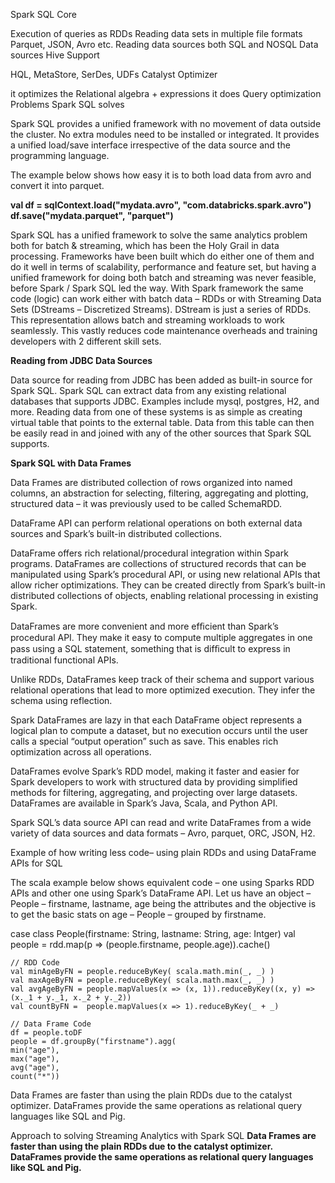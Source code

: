 Spark SQL Core

Execution of queries as RDDs
Reading data sets in multiple file formats Parquet, JSON, Avro etc.
Reading data sources both SQL and NOSQL Data sources
Hive Support

HQL, MetaStore, SerDes, UDFs
Catalyst Optimizer

it optimizes the Relational algebra + expressions
it does Query optimization
Problems Spark SQL solves

Spark SQL provides a unified framework with no movement of data outside the cluster. No extra modules need to be installed or integrated. It provides a unified load/save interface irrespective of the data source and the programming language.

The example below shows how easy it is to both load data from avro and convert it into parquet.

**val df = sqlContext.load("mydata.avro", "com.databricks.spark.avro")**
**df.save("mydata.parquet", "parquet")**

Spark SQL has a unified framework to solve the same analytics problem both for batch & streaming, which has been the Holy Grail in data processing. Frameworks have been built which do either one of them and do it well in terms of scalability, performance and feature set, but having a unified framework for doing both batch and streaming was never feasible, before Spark / Spark SQL led the way. With Spark framework the same code (logic) can work either with batch data – RDDs or with Streaming Data Sets (DStreams – Discretized Streams). DStream is just a series of RDDs. This representation allows batch and streaming workloads to work seamlessly. This vastly reduces code maintenance overheads and training developers with 2 different skill sets.

**Reading from JDBC Data Sources**

Data source for reading from JDBC has been added as built-in source for Spark SQL. Spark SQL can extract data from any existing relational databases that supports JDBC.  Examples include mysql, postgres, H2, and more.  Reading data from one of these systems is as simple as creating virtual table that points to the external table.  Data from this table can then be easily read in and joined with any of the other sources that Spark SQL supports.

**Spark SQL with Data Frames**

Data Frames are distributed collection of rows organized into named columns, an abstraction for selecting, filtering, aggregating and plotting, structured data – it was previously used to be called SchemaRDD.

DataFrame API can perform relational operations on both external data sources and Spark’s built-in distributed collections.

DataFrame offers rich relational/procedural integration within Spark programs. DataFrames are collections of structured records that can be manipulated using Spark’s procedural API, or using new relational APIs that allow richer optimizations. They can be created directly from Spark’s built-in distributed collections of objects, enabling relational processing in existing Spark.

DataFrames are more convenient and more efﬁcient than Spark’s procedural API. They make it easy to compute multiple aggregates in one pass using a SQL statement, something that is difﬁcult to express in traditional functional APIs.

Unlike RDDs, DataFrames keep track of their schema and support various relational operations that lead to more optimized execution. They infer the schema using reflection.

Spark DataFrames are lazy in that each DataFrame object represents a logical plan to compute a dataset, but no execution occurs until the user calls a special “output operation” such as save. This enables rich optimization across all operations.

DataFrames evolve Spark’s RDD model, making it faster and easier for Spark developers to work with structured data by providing simplified methods for filtering, aggregating, and projecting over large datasets. DataFrames are available in Spark’s Java, Scala, and Python API.

Spark SQL’s data source API can read and write DataFrames from a wide variety of data sources and data formats – Avro, parquet, ORC, JSON, H2.

Example of how writing less code– using plain RDDs and using DataFrame APIs for SQL

The scala example below shows equivalent code – one using Sparks RDD APIs and other one using Spark’s DataFrame API. Let us have an object – People – firstname, lastname, age being the attributes and the objective is to get the basic stats on age – People – grouped by firstname.

case class People(firstname: String, lastname: String, age: Intger)
val people = rdd.map(p => (people.firstname, people.age)).cache()

    // RDD Code
    val minAgeByFN = people.reduceByKey( scala.math.min(_, _) )
    val maxAgeByFN = people.reduceByKey( scala.math.max(_, _) )
    val avgAgeByFN = people.mapValues(x => (x, 1)).reduceByKey((x, y) => (x._1 + y._1, x._2 + y._2))
    val countByFN =  people.mapValues(x => 1).reduceByKey(_ + _)

    // Data Frame Code
    df = people.toDF
    people = df.groupBy("firstname").agg(
    min("age"),
    max("age"),
    avg("age"),
    count("*"))

Data Frames are faster than using the plain RDDs due to the catalyst optimizer. DataFrames provide the same operations as relational query languages like SQL and Pig.

Approach to solving Streaming Analytics with Spark SQL
**Data Frames are faster than using the plain RDDs due to the catalyst optimizer. DataFrames provide the same operations as relational query languages like SQL and Pig.**


